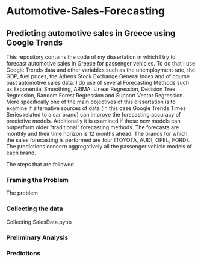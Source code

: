 # Automotive-Sales-Forecasting
## Predicting automotive sales in Greece using Google Trends

This repository contains the code of my dissertation in which I try to forecast automotive sales in Greece for passenger vehicles. To do that I use Google Trends data and other variables such as the unemployment rate, the GDP, fuel prices, the Athens Stock Exchange General Index and of course past automotive sales data.
I do use of several Forecasting Methods such as Exponential Smoothing, ARIMA, Linear Regression, Decision Tree Regression, Random Forest Regression and Support Vector Regression.
More specifically one of the main objectives of this dissertation is to examine if alternative sources of data (in this case Google Trends Times Series related to a car brand) can improve the forecasting accuracy of predictive models. Additionally it is examined if these new models can outperform older "traditional" forecasting methods.
The forecasts are monthly and their time horizon is 12 months ahead.
The brands for which the sales forecasting is performed are four (TOYOTA, AUDI, OPEL, FORD). The predictions concern aggregatively all the passenger vehicle models of each brand.

The steps that are followed
### Framing the Problem

The problem 
### Collecting the data

Collecting SalesData.pynb

### Preliminary Analysis


### Predictions
